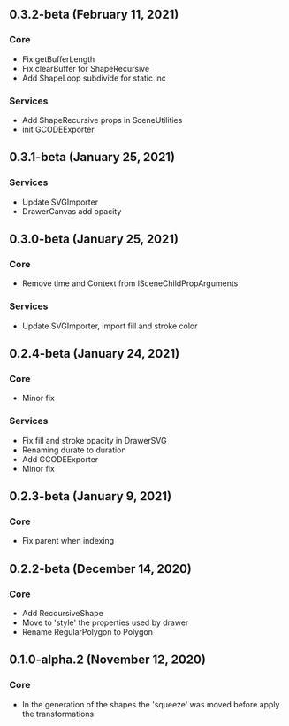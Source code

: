 ## 0.3.2-beta (February 11, 2021)

### Core

- Fix getBufferLength
- Fix clearBuffer for ShapeRecursive
- Add ShapeLoop subdivide for static inc

### Services

- Add ShapeRecursive props in SceneUtilities
- init GCODEExporter

## 0.3.1-beta (January 25, 2021)

### Services

- Update SVGImporter
- DrawerCanvas add opacity

## 0.3.0-beta (January 25, 2021)

### Core

- Remove time and Context from ISceneChildPropArguments

### Services

- Update SVGImporter, import fill and stroke color

## 0.2.4-beta (January 24, 2021)

### Core

- Minor fix

### Services

- Fix fill and stroke opacity in DrawerSVG
- Renaming durate to duration
- Add GCODEExporter
- Minor fix

## 0.2.3-beta (January 9, 2021)

### Core

- Fix parent when indexing

## 0.2.2-beta (December 14, 2020)

### Core

- Add RecoursiveShape
- Move to 'style' the properties used by drawer
- Rename RegularPolygon to Polygon

## 0.1.0-alpha.2 (November 12, 2020)

### Core

- In the generation of the shapes the 'squeeze' was moved before apply the transformations
